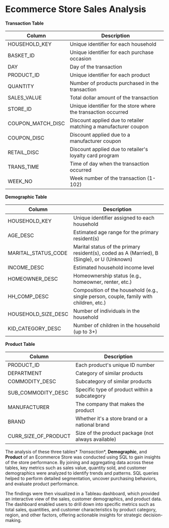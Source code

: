 # Ecommerce Store Sales Analysis


**Transaction Table**

| Column                 | Description                                                                 |
|------------------------|-----------------------------------------------------------------------------|
| HOUSEHOLD_KEY          | Unique identifier for each household                                         |
| BASKET_ID              | Unique identifier for each purchase occasion                                 |
| DAY                     | Day of the transaction                                                        |
| PRODUCT_ID             | Unique identifier for each product                                            |
| QUANTITY               | Number of products purchased in the transaction                              |
| SALES_VALUE            | Total dollar amount of the transaction                                        |
| STORE_ID               | Unique identifier for the store where the transaction occurred               |
| COUPON_MATCH_DISC      | Discount applied due to retailer matching a manufacturer coupon              |
| COUPON_DISC            | Discount applied due to a manufacturer coupon                                 |
| RETAIL_DISC            | Discount applied due to retailer's loyalty card program                      |
| TRANS_TIME             | Time of day when the transaction occurred                                    |
| WEEK_NO                | Week number of the transaction (1-102)                                        |


**Demographic Table**

| Column                 | Description                                                                 |
|------------------------|-----------------------------------------------------------------------------|
| HOUSEHOLD_KEY          | Unique identifier assigned to each household                                 |
| AGE_DESC               | Estimated age range for the primary resident(s)                              |
| MARITAL_STATUS_CODE    | Marital status of the primary resident(s), coded as A (Married), B (Single), or U (Unknown) |
| INCOME_DESC            | Estimated household income level                                             |
| HOMEOWNER_DESC         | Homeownership status (e.g., homeowner, renter, etc.)                         |
| HH_COMP_DESC           | Composition of the household (e.g., single person, couple, family with children, etc.) |
| HOUSEHOLD_SIZE_DESC    | Number of individuals in the household                                        |
| KID_CATEGORY_DESC      | Number of children in the household (up to 3+)                               |


**Product Table**

| Column                | Description                                                                 |
|-----------------------|-----------------------------------------------------------------------------|
| PRODUCT_ID            | Each product's unique ID number                                               |
| DEPARTMENT            | Category of similar products                                                 |
| COMMODITY_DESC        | Subcategory of similar products                                              |
| SUB_COMMODITY_DESC    | Specific type of product within a subcategory                               |
| MANUFACTURER          | The company that makes the product                                           |
| BRAND                 | Whether it's a store brand or a national brand                               |
| CURR_SIZE_OF_PRODUCT  | Size of the product package (not always available)                           |

The analysis of these three tables* *Transaction**, **Demographic**, and **Product** of an Ecommerce Store was conducted using SQL to gain insights of the store performance. By joining and aggregating data across these tables, key metrics such as sales value, quantity sold, and customer demographics were analyzed to identify trends and patterns. SQL queries helped to perform detailed segmentation, uncover purchasing behaviors, and evaluate product performance. 

The findings were then visualized in a Tableau dashboard, which provided an interactive view of the sales, customer demographics, and product data. The dashboard enabled users to drill down into specific metrics such as total sales, quantities, and customer characteristics by product category, region, and other factors, offering actionable insights for strategic decision-making.

